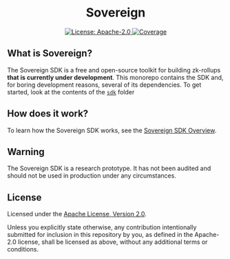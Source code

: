 <div align="center">
  <h1> Sovereign </h1>
</div>

<div align="center">
  <a href="https://github.com/Sovereign-Labs/sovereign/blob/research/LICENSE">
    <img alt="License: Apache-2.0" src="https://img.shields.io/github/license/cosmos/cosmos-sdk.svg" />
    </a>
    <a href="https://codecov.io/gh/Sovereign-Labs/sovereign" > 
       <img alt="Coverage" src="https://codecov.io/gh/Sovereign-Labs/sovereign/branch/main/graph/badge.svg"/> 
    </a>
</div>

## What is Sovereign?

The Sovereign SDK is a free and open-source toolkit for building zk-rollups **that is currently under development**.
This monorepo contains the SDK and, for boring development reasons, several of its dependencies. To get started,
look at the contents of the [`sdk`](sdk) folder

## How does it work?

To learn how the Sovereign SDK works, see the [Sovereign SDK Overview](sdk/specs/overview.md).

## Warning

The Sovereign SDK is a research prototype. It has not been audited and should not be used in production under any
circumstances.

## License

Licensed under the [Apache License, Version
2.0](./LICENSE).

Unless you explicitly state otherwise, any contribution intentionally submitted
for inclusion in this repository by you, as defined in the Apache-2.0 license, shall be
licensed as above, without any additional terms or conditions.

